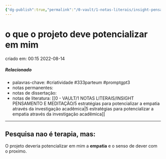 ```yaml
---
{"dg-publish":true,"permalink":"/0-vault/1-notas-literais/insight-pensamento-e-meditacao/o-que-o-projeto-deve-potencializar-em-mim/","tags":["criatividade","333parteum","promptgpt3"],"dgHomeLink":true,"dgShowLocalGraph":true,"dgShowFileTree":true,"dgEnableSearch":true,"noteIcon":""}
---
```



# o que o projeto deve potencializar em mim
criado em: 00:15 2022-08-14

##### Relacionado
- palavras-chave: #criatividade #333parteum #promptgpt3 
- notas permanentes: 
- notas de dissertação:
- notas de literatura:  [[0 - VAULT/1 NOTAS LITERAIS/INSIGHT PENSAMENTO E MEDITAÇÃO/5 estratégias para potencializar a empatia através da investigação acadêmica\|5 estratégias para potencializar a empatia através da investigação acadêmica]]

---
## Pesquisa nao é terapia, mas:

O projeto deveria potencializar em mim a **empatia** e o senso de dever com o proximo.

